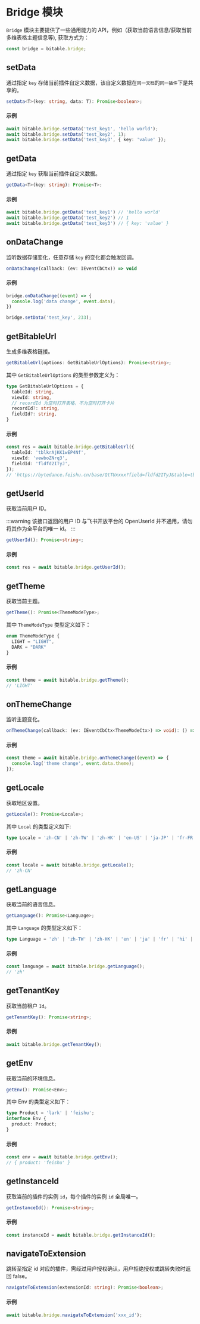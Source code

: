 # Bridge 模块

`Bridge` 模块主要提供了一些通用能力的 API，例如（获取当前语言信息/获取当前多维表格主题信息等),
获取方式为：
```typescript
const bridge = bitable.bridge;
```

## setData
通过指定 `key` 存储当前插件自定义数据，该自定义数据在`同一文档`的`同一插件`下是共享的。

```typescript
setData<T>(key: string, data: T): Promise<boolean>;
```

#### 示例
```typescript
await bitable.bridge.setData('test_key1', 'hello world');
await bitable.bridge.setData('test_key2', 1);
await bitable.bridge.setData('test_key3', { key: 'value' });
```

## getData
通过指定 `key` 获取当前插件自定义数据。

```typescript
getData<T>(key: string): Promise<T>;
```

#### 示例
```typescript
await bitable.bridge.getData('test_key1') // 'hello world'
await bitable.bridge.getData('test_key2') // 1
await bitable.bridge.getData('test_key3') // { key: 'value' }
```

## onDataChange
监听数据存储变化，任意存储 `key` 的变化都会触发回调。

```typescript
onDataChange(callback: (ev: IEventCbCtx)) => void
```

#### 示例
```typescript
bridge.onDataChange((event) => {
  console.log('data change', event.data);
})

bridge.setData('test_key', 233);
```

## getBitableUrl
生成多维表格链接。

```typescript
getBitableUrl(options: GetBitableUrlOptions): Promise<string>;
```

其中 `GetBitableUrlOptions` 的类型参数定义为：
```typescript
type GetBitableUrlOptions = {
  tableId: string,
  viewId: string,
  // recordId 为空时打开表格，不为空时打开卡片
  recordId?: string,
  fieldId?: string,
}
```

#### 示例
```typescript
const res = await bitable.bridge.getBitableUrl({
  tableId: 'tblkrAjKK1wEP4Nf',
  viewId: 'vewboZNrq3',
  fieldId: 'fldfd2ITyJ',
});
// 'https://bytedance.feishu.cn/base/QtTUxxxx?field=fldfd2ITyJ&table=tblkrAjKK1wEP4Nf&view=vewboZNrq3'
```

## getUserId
获取当前用户 ID。

:::warning
该接口返回的用户 ID 与飞书开放平台的 OpenUserId 并不通用，请勿将其作为全平台的唯一 id。
:::

```typescript
getUserId(): Promise<string>;
```

#### 示例
```typescript
const res = await bitable.bridge.getUserId();
```

## getTheme
获取当前主题。

```typescript
getTheme(): Promise<ThemeModeType>;
```

其中 `ThemeModeType` 类型定义如下：
```typescript
enum ThemeModeType {
  LIGHT = "LIGHT",
  DARK = "DARK"
}
```

#### 示例
```typescript
const theme = await bitable.bridge.getTheme();
// 'LIGHT'
```

## onThemeChange
监听主题变化。

```typescript
onThemeChange(callback: (ev: IEventCbCtx<ThemeModeCtx>) => void): () => void;
```

#### 示例
```typescript
const theme = await bitable.bridge.onThemeChange((event) => {
  console.log('theme change', event.data.theme);
});
```

## getLocale
获取地区设置。

```typescript
getLocale(): Promise<Locale>;
```

其中 `Local` 的类型定义如下:
```typescript
type Locale = 'zh-CN' | 'zh-TW' | 'zh-HK' | 'en-US' | 'ja-JP' | 'fr-FR' | 'hi-IN' | 'id-ID' | 'it-IT' | 'ko-KR' | 'pt-BR' | 'ru-RU' | 'th-TH' | 'vi-VN' | 'de-DE' | 'es-ES';
```

#### 示例
```typescript
const locale = await bitable.bridge.getLocale();
// 'zh-CN'
```

## getLanguage
获取当前的语言信息。

```typescript
getLanguage(): Promise<Language>;
```

其中 `Language` 的类型定义如下：
```typescript
type Language = 'zh' | 'zh-TW' | 'zh-HK' | 'en' | 'ja' | 'fr' | 'hi' | 'id' | 'it' | 'ko' | 'pt' | 'ru' | 'th' | 'vi' | 'de' | 'es';
```

#### 示例
```typescript
const language = await bitable.bridge.getLanguage();
// 'zh'
```

## getTenantKey
获取当前租户 `Id`。

```typescript
getTenantKey(): Promise<string>;
```

#### 示例
```typescript
await bitable.bridge.getTenantKey();
```

## getEnv
获取当前的环境信息。

```typescript
getEnv(): Promise<Env>;
```

其中 Env 的类型定义如下：
```typescript
type Product = 'lark' | 'feishu';
interface Env {
  product: Product;
}
```

#### 示例
```typescript
const env = await bitable.bridge.getEnv();
// { product: 'feishu' }
```

## getInstanceId
获取当前的插件的实例 `id`，每个插件的实例 `id` 全局唯一。

```typescript
getInstanceId(): Promise<string>;
```

#### 示例
```typescript
const instanceId = await bitable.bridge.getInstanceId();
```

## navigateToExtension
跳转至指定 id 对应的插件，需经过用户授权确认，用户拒绝授权或跳转失败时返回 false。

```typescript
navigateToExtension(extensionId: string): Promise<boolean>;
```

#### 示例
```typescript
await bitable.bridge.navigateToExtension('xxx_id');
```